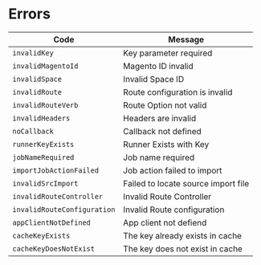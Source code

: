 # Errors

| Code | Message |
| ------- | -------|
| `invalidKey` | Key parameter required |
| `invalidMagentoId` | Magento ID invalid |
| `invalidSpace` | Invalid Space ID |
| `invalidRoute` | Route configuration is invalid |
| `invalidRouteVerb` | Route Option not valid |
| `invalidHeaders` | Headers are invalid |
| `noCallback` | Callback not defined |
| `runnerKeyExists` | Runner Exists with Key |
| `jobNameRequired` | Job name required |
| `importJobActionFailed` | Job action failed to import |
| `invalidSrcImport` | Failed to locate source import file |
| `invalidRouteController` | Invalid Route Controller |
| `invalidRouteConfiguration` | Invalid Route configuration |
| `appClientNotDefined` | App client not defiend |
| `cacheKeyExists` | The key already exists in cache |
| `cacheKeyDoesNotExist` | The key does not exist in cache |
